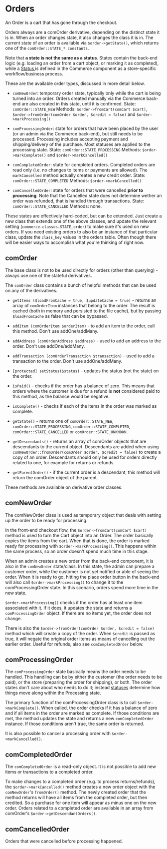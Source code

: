 # Orders
An Order is a cart that has gone through the checkout. 

Orders always are a comOrder derivative, depending on the distinct state it is in. When an order changes state, it also changes the class it is in. The current state of an order is available via `$order->getState()`, which returns one of the `comOrder::STATE_* constants`.

Note that **a state is not the same as a status**. States contain the back-end logic (e.g. loading an order from a cart object, or marking it as completed), while a [Status ](../Statuses)is defined in the Commerce component as a store-specific workflow/business process.

These are the available order types, discussed in more detail below.

- `comNewOrder`: temporary order state, typically only while the cart is being turned into an order. Orders created manually via the Commerce back-end are also created in this state, until it is confirmed.
State: `comOrder::STATE_NEW`
Methods: `$order->fromCart(comCart $cart)`, `$order->fromOrder(comOrder $order, $credit = false)` and `$order->markProcessing()`

- `comProcessingOrder`: state for orders that have been placed by the user (or an admin via the Commerce back-end), but still needs to be processed. Processing includes accepting payment and shipping/delivery of the purchase. Most statuses are applied to the processing state.
State: `comOrder::STATE_PROCESSING`
Methods: `$order->markComplete()` and `$order->markCancelled()`

- `comCompletedOrder`: state for completed orders. Completed orders are read only (i.e. no changes to items or payments are allowed). The `markCancelled` method actually creates a new credit order. 
State: `comOrder::STATE_COMPLETED`
Methods: `$order->markCancelled()`

- `comCancelledOrder`: state for orders that were cancelled **prior to processing**. Note that the Cancelled state does not determine wether an order was refunded, that is handled through transactions. 
State: `comOrder::STATE_CANCELLED`
Methods: none.

These states are effectively hard-coded, but can be extended. Just create a new class that extends one of the above classes, and update the relevant setting (`commerce.classes.STATE_order`) to make sure it's used on new orders. If you need existing orders to also be an instance of that particular class, update the `class_key` values in the orders table. Often though there will be easier ways to accomplish what you're thinking of right now. 

## comOrder
The base class is not to be used directly for orders (other than querying) - always use one of the stateful derivatives.

The `comOrder` class contains a bunch of helpful methods that can be used on any of the derivatives.

- `getItems ($loadFromCache = true, $updateCache = true)` - returns an array of `comOrderItem` instances that belong to the order. The result is cached (both in memory and persisted to the file cache), but by passing `$loadFromCache` as false that can be bypassed. 

- `addItem (comOrderItem $orderItem)` - to add an item to the order, call this method. Don't use addOne/addMany.

- `addAddress (comOrderAddress $address)` - used to add an address to the order. Don't use addOne/addMany.

- `addTransaction (comOrderTransaction $transaction)` - used to add a transaction to the order. Don't use addOne/addMany.

- `[protected] setStatus($status)` - updates the status (not the state) on the order.

- `isPaid()` - checks if the order has a balance of zero. This means that orders where the customer is due for a refund is **not** considered paid to this method, as the balance would be negative.

- `isComplete()` - checks if each of the items in the order was marked as complete.

- `getState()` - returns one of `comOrder::STATE_NEW`, `comOrder::STATE_PROCESSING`, `comOrder::STATE_COMPLETED`, `comOrder::STATE_CANCELLED` or `comOrder::STATE_UNKNOWN`.

- `getDescendants()` - returns an array of comOrder objects that are descendants to the current object. Descendants are added when using `comNewOrder::fromOrder(comOrder $order, $credit = false)` to create a copy of an order. Descendants should only be used for orders directly related to one, for example for returns or refunds.

- `getParentOrder()` - if the current order is a descendant, this method will return the comOrder object of the parent.

These methods are available on derivative order classes.

## comNewOrder

The comNewOrder class is used as temporary object that deals with setting up the order to be ready for processing.

In the front-end checkout flow, the `$order->fromCart(comCart $cart)` method is used to turn the Cart object into an Order. The order basically copies the items from the cart. When that is done, the order is marked ready for processing with `$order->markProcessing()`. This happens within the same process, so an order doesn't spend much time in this stage.

When an admin creates a new order from the back-end component, it is also in the `comNewOrder` state/class. In this state, the admin can prepare a customer order, while the customer is not yet notified or able of seeing the order. When it is ready to go, hitting the place order button in the back-end will also call `$order->markProcessing()` to change it to the comProcessingOrder state. In this scenario, orders spend more time in the new state. 

`$order->markProcessing()` checks if the order has at least one item associated with it. If it does, it updates the state and returns a `comProcessingOrder` object. If there are no items yet, the order does not change.

There is also the `$order->fromOrder(comOrder $order, $credit = false)` method which will create a copy of the order. When `$credit` is passed as true, it will negate the original order items as means of cancelling out the earlier order. Useful for refunds, also see `comCompletedOrder` below.

## comProcessingOrder
The `comProcessingOrder` state basically means the order needs to be handled. This handling can be by either the customer (the order needs to be paid), or the store (preparing the order for shipping), or both. The order states don't care about who needs to do it; instead [statuses](../Statuses) determine how things move along within the Processing state.

The primary function of the comProcessingOrder class is to call `$order->markComplete()`. When called, the order checks if it has a balance of zero and if all items in the order are marked as complete. If those conditions are met, the method updates the state and returns a new `comCompletedOrder` instance. If those conditions aren't true, the same order is returned.

It is also possible to cancel a processing order with `$order->markCancelled()`.

## comCompletedOrder
The `comCompletedOrder` is a read-only object. It is not possible to add new items or transactions to a completed order.

To make changes to a completed order (e.g. to process returns/refunds), the `$order->markCancelled()` method creates a new order object with the `comNewOrder`'s `fromOrder()` method. The newly created order that the method returns will have all items from the completed order, but then credited. So a purchase for one item will appear as minus one on the new order. Orders related to a completed order are available in an array from comOrder's `$order->getDescendantOrders()`.

## comCancelledOrder
Orders that were cancelled before processing happened.
